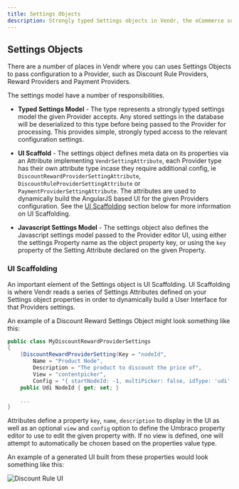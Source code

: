 ```yaml
---
title: Settings Objects
description: Strongly typed Settings objects in Vendr, the eCommerce solution for Umbraco v8+
---
```


## Settings Objects

There are a number of places in Vendr where you can uses Settings Objects to pass configuration to a Provider, such as Discount Rule Providers, Reward Providers and Payment Providers.

The settings model have a number of responsibilities.

* **Typed Settings Model** - The type represents a strongly typed settings model the given Provider accepts. Any stored settings in the database will be deserialized to this type before being passed to the Provider for processing. This provides simple, strongly typed access to the relevant configuration settings.

* **UI Scaffold** - The settings object defines meta data on its properties via an Attribute implementing `VendrSettingAttribute`, each Provider type has their own attribute type incase they require additional config, ie `DiscountRewardProviderSettingAttribute`, `DiscountRuleProviderSettingAttribute` or `PaymentProviderSettingAttribute`. The attributes are used to dynamically build the AngularJS based UI for the given Providers configuration. See the [UI Scaffolding](#ui-scaffolding) section below for more information on UI Scaffolding.
</message-box>

* **Javascript Settings Model** - The settings object also defines the Javascript settings model passed to the Provider editor UI, using either the settings Property name as the object property key, or using the `key` property of the Setting Attribute declared on the given Property.

### UI Scaffolding

An important element of the Settings object is UI Scaffolding. UI Scaffolding is where Vendr reads a series of Settings Attributes defined on your Settings object properties in order to dynamically build a User Interface for that Providers settings.

An example of a Discount Reward Settings Object might look something like this:

````csharp
public class MyDiscountRewardProviderSettings
{
    [DiscountRewardProviderSetting(Key = "nodeId",
        Name = "Product Node",
        Description = "The product to discount the price of",
        View = "contentpicker",
        Config = "{ startNodeId: -1, multiPicker: false, idType: 'udi' }")]
    public Udi NodeId { get; set; }

    ...
}
````

Attributes define a property `key`, `name`, `description` to display in the UI as well as an optional `view` and `config` option to define the Umbraco property editor to use to edit the given property with. If no view is defined, one will attempt to automatically be chosen based on the properties value type.

An example of a generated UI built from these properties would look something like this:

![Discount Rule UI](~/assets/images/screenshots/discount_rule_ui.png)